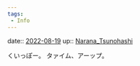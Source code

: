 ```yaml
---
tags:
 - Info
---
```


date:: [2022-08-19](Daily_Note/2022-08-19.md)
up:: [Narana_Tsunohashi](../Bar/Novel/Nacaria/Narana_Tsunohashi.md)

くいっぽー。
タァイム、アーップ。